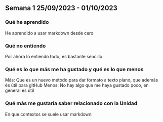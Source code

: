 ## Semana 1 25/09/2023 - 01/10/2023

### Qué he aprendido
He aprendido a usar markdown desde cero

### Qué **no entiendo**
Por ahora lo entiendo todo, es bastante sencillo

### Qué es lo que **más** me ha gustado y qué es lo que **menos**
Más: Que es un nuevo método para dar formato a texto plano, que además és útil para gitHub
Menos: No hay algo que me haya gustado poco, en general es útil

### Qué más me gustaría saber relacionado con la Unidad
En que contextos se suele usar markdown

